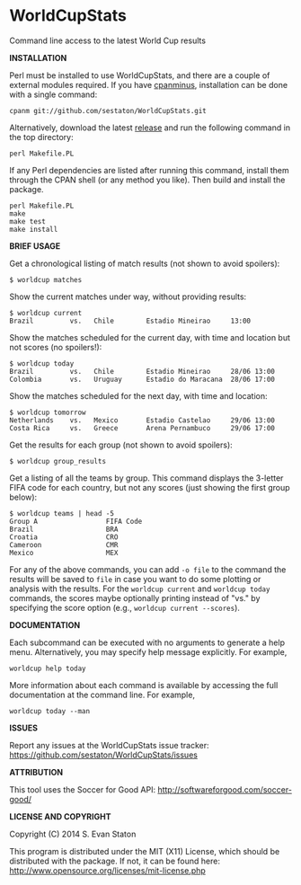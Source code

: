WorldCupStats
=============

Command line access to the latest World Cup results



**INSTALLATION**

Perl must be installed to use WorldCupStats, and there are a couple of external modules required. If you have [cpanminus](https://metacpan.org/pod/App::cpanminus), installation can be done with a single command:

    cpanm git://github.com/sestaton/WorldCupStats.git

Alternatively, download the latest [release](https://github.com/sestaton/WorldCupStats/releases) and run the following command in the top directory:

    perl Makefile.PL

If any Perl dependencies are listed after running this command, install them through the CPAN shell (or any method you like). Then build and install the package.

    perl Makefile.PL
    make
    make test
    make install

**BRIEF USAGE**

Get a chronological listing of match results (not shown to avoid spoilers):

    $ worldcup matches

Show the current matches under way, without providing results:

    $ worldcup current
    Brazil         vs.   Chile        Estadio Mineirao     13:00

Show the matches scheduled for the current day, with time and location but not scores (no spoilers!):

    $ worldcup today
    Brazil         vs.   Chile        Estadio Mineirao     28/06 13:00         
    Colombia       vs.   Uruguay      Estadio do Maracana  28/06 17:00

Show the matches scheduled for the next day, with time and location:

    $ worldcup tomorrow
    Netherlands    vs.   Mexico       Estadio Castelao     29/06 13:00         
    Costa Rica     vs.   Greece       Arena Pernambuco     29/06 17:00

Get the results for each group (not shown to avoid spoilers):

    $ worldcup group_results

Get a listing of all the teams by group. This command displays the 3-letter FIFA code for each country, but not any scores (just showing the first group below):

    $ worldcup teams | head -5
    Group A                 FIFA Code
    Brazil                  BRA
    Croatia                 CRO
    Cameroon                CMR
    Mexico                  MEX

For any of the above commands, you can add `-o file` to the command the results will be saved to `file` in case you want to do some plotting or analysis with the results. For the `worldcup current` and `worldcup today` commands, the scores maybe optionally printing instead of "vs." by specifying the score option (e.g., `worldcup current --scores`).

**DOCUMENTATION**

Each subcommand can be executed with no arguments to generate a help menu. Alternatively, you may specify help message explicitly. For example,

    worldcup help today

More information about each command is available by accessing the full documentation at the command line. For example,

    worldcup today --man

**ISSUES**

Report any issues at the WorldCupStats issue tracker: https://github.com/sestaton/WorldCupStats/issues

**ATTRIBUTION**

This tool uses the Soccer for Good API: http://softwareforgood.com/soccer-good/

**LICENSE AND COPYRIGHT**

Copyright (C) 2014 S. Evan Staton

This program is distributed under the MIT (X11) License, which should be distributed with the package. 
If not, it can be found here: http://www.opensource.org/licenses/mit-license.php
